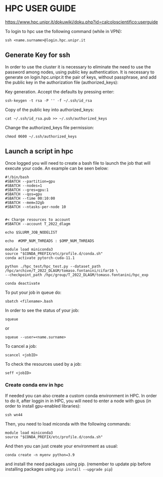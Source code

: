 # HPC USER GUIDE

https://www.hpc.unipr.it/dokuwiki/doku.php?id=calcoloscientifico:userguide

To login to hpc use the following command (while in VPN):
```
ssh <name.surname>@login.hpc.unipr.it 
```

## Generate Key for ssh 

In order to use the cluster it is necessary to eliminate the need to use the password among nodes, using public key authentication. It is necessary to generate on login.hpc.unipr.it the pair of keys, without passphrase, and add the public key in the authorization file (authorized_keys):

Key generation. Accept the defaults by pressing enter:
```
ssh-keygen -t rsa -P '' -f ~/.ssh/id_rsa
```

Copy of the public key into authorized_keys:
```
cat ~/.ssh/id_rsa.pub >> ~/.ssh/authorized_keys
```
Change the authorized_keys file permission:
```
chmod 0600 ~/.ssh/authorized_keys
```

## Launch a script in hpc

Once logged you will need to create a bash file to launch the job that will execute your code. An example can be seen below:
```
#!/bin/bash
#SBATCH --partition=gpu
#SBATCH --nodes=1
#SBATCH --gres=gpu:1
#SBATCH --qos=gpu
#SBATCH --time 00:10:00
#SBATCH --mem=32gb
#SBATCH --ntasks-per-node 10


#< Charge resources to account 
#SBATCH --account T_2022_dlagm

echo $SLURM_JOB_NODELIST

echo  #OMP_NUM_THREADS : $OMP_NUM_THREADS

module load miniconda3
source "$CONDA_PREFIX/etc/profile.d/conda.sh"
conda activate pytorch-cuda-11.1

python ./hpc_test/hpc_test.py --dataset_path /hpc/archive/T_2022_DLAGM/tomaso.fontanini/cifar10 \
--checkpoint_path /hpc/group/T_2022_DLAGM/tomaso.fontanini/hpc_exp

conda deactivate
```
To put your job in queue do:
```
sbatch <filename>.bash
```
In order to see the status of your job:
```
squeue
```
or
```
squeue --user=<name.surname>
```

To cancel a job:
```
scancel <jobID>
```
To check the resources used by a job:
```
seff <jobID>
```

### Create conda env in hpc
If needed you can also create a custom conda environment in HPC.
In order to do it, after loggin in in HPC, you will need to enter a node with gpus (in order to install gpu-enabled libraries):
```
ssh wn44
```

Then, you need to load miconda with the following commands:
```
module load miniconda3
source "$CONDA_PREFIX/etc/profile.d/conda.sh"
```
And then you can just create your environment as usual:
```
conda create -n myenv python=3.9
```
and install the need packages using pip.
(remember to update pip before installing packages using `pip install --upgrade pip`)
